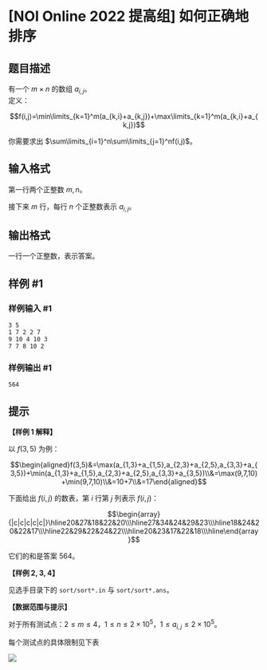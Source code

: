 # [NOI Online 2022 提高组] 如何正确地排序

## 题目描述

有一个 $m\times n$ 的数组 $a_{i,j}$。  
定义：

$$f(i,j)=\min\limits_{k=1}^m(a_{k,i}+a_{k,j})+\max\limits_{k=1}^m(a_{k,i}+a_{k,j})$$

你需要求出 $\sum\limits_{i=1}^n\sum\limits_{j=1}^nf(i,j)$。

## 输入格式

第一行两个正整数 $m,n$。

接下来 $m$ 行，每行 $n$ 个正整数表示 $a_{i,j}$。

## 输出格式

一行一个正整数，表示答案。

## 样例 #1

### 样例输入 #1
```
3 5
1 7 2 2 7
9 10 4 10 3
7 7 8 10 2
```

### 样例输出 #1

```
564
```

## 提示

**【样例 1 解释】**

以 $f(3,5)$ 为例：

$$\begin{aligned}f(3,5)&=\max(a_{1,3}+a_{1,5},a_{2,3}+a_{2,5},a_{3,3}+a_{3,5})+\min(a_{1,3}+a_{1,5},a_{2,3}+a_{2,5},a_{3,3}+a_{3,5})\\&=\max(9,7,10)+\min(9,7,10)\\&=10+7\\&=17\end{aligned}$$

下面给出 $f(i,j)$ 的数表，第 $i$ 行第 $j$ 列表示 $f(i,j)$：

$$\begin{array}{|c|c|c|c|c|}\hline20&27&18&22&20\\\hline27&34&24&29&23\\\hline18&24&20&22&17\\\hline22&29&22&24&22\\\hline20&23&17&22&18\\\hline\end{array}$$

它们的和是答案 $564$。

**【样例 2, 3, 4】**

见选手目录下的 `sort/sort*.in` 与 `sort/sort*.ans`。

**【数据范围与提示】**

对于所有测试点：$2\le m\le 4$，$1\le n\le 2\times {10}^5$，$1\le a_{i,j}\le 2\times 10^5$。

每个测试点的具体限制见下表

![](https://cdn.luogu.com.cn/upload/image_hosting/h38vdmnj.png)
